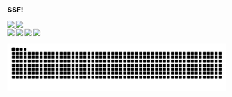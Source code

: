 ### SSF!
<div>
  <a href="https://github.com/gavuriiru">
  <img height="160em" src="https://github-readme-stats.vercel.app/api?username=gavuriiru&show_icons=true&theme=react&include_all_commits=true&count_private=true"/>
  <img height="160em" src="https://github-readme-stats.vercel.app/api/top-langs/?username=gavuriiru&layout=compact&langs_count=7&theme=react"/>
 </div> 
<div> 
  <a href="https://www.youtube.com/channel/UCqlqEC7q37_fY51iXKuJtaw" target="_blank"><img src="https://img.shields.io/badge/YouTube-FF0000?style=for-the-badge&logo=youtube&logoColor=white" target="_blank"></a>
 	<a href="https://www.twitch.tv/gavuriiru" target="_blank"><img src="https://img.shields.io/badge/Twitch-9146FF?style=for-the-badge&logo=twitch&logoColor=white" target="_blank"></a>
 <a href="https://discord.gg/zaZCRwB" target="_blank"><img src="https://img.shields.io/badge/Discord-7289DA?style=for-the-badge&logo=discord&logoColor=white" target="_blank"></a> 
  <a href = "mailto:gavuriiru@gmail.com"><img src="https://img.shields.io/badge/-Gmail-%23333?style=for-the-badge&logo=gmail&logoColor=white" target="_blank"></a>
  
  ![Snake animation](https://github.com/gavuriiru/gavuriiru/blob/output/github-contribution-grid-snake.svg)

  </div>
